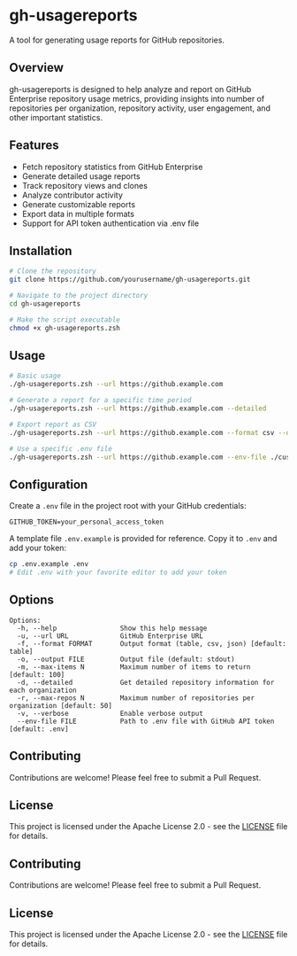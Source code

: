 # gh-usagereports

A tool for generating usage reports for GitHub repositories.

## Overview

gh-usagereports is designed to help analyze and report on GitHub Enterprise repository usage metrics, providing insights into number of repositories per organization, repository activity, user engagement, and other important statistics.

## Features

- Fetch repository statistics from GitHub Enterprise
- Generate detailed usage reports
- Track repository views and clones
- Analyze contributor activity
- Generate customizable reports
- Export data in multiple formats
- Support for API token authentication via .env file

## Installation

```bash
# Clone the repository
git clone https://github.com/yourusername/gh-usagereports.git

# Navigate to the project directory
cd gh-usagereports

# Make the script executable
chmod +x gh-usagereports.zsh
```

## Usage

```bash
# Basic usage
./gh-usagereports.zsh --url https://github.example.com

# Generate a report for a specific time period
./gh-usagereports.zsh --url https://github.example.com --detailed

# Export report as CSV
./gh-usagereports.zsh --url https://github.example.com --format csv --output report.csv

# Use a specific .env file
./gh-usagereports.zsh --url https://github.example.com --env-file ./custom.env
```

## Configuration

Create a `.env` file in the project root with your GitHub credentials:

```
GITHUB_TOKEN=your_personal_access_token
```

A template file `.env.example` is provided for reference. Copy it to `.env` and add your token:

```bash
cp .env.example .env
# Edit .env with your favorite editor to add your token
```

## Options

```
Options:
  -h, --help                Show this help message
  -u, --url URL             GitHub Enterprise URL
  -f, --format FORMAT       Output format (table, csv, json) [default: table]
  -o, --output FILE         Output file (default: stdout)
  -m, --max-items N         Maximum number of items to return [default: 100]
  -d, --detailed            Get detailed repository information for each organization
  -r, --max-repos N         Maximum number of repositories per organization [default: 50]
  -v, --verbose             Enable verbose output
  --env-file FILE           Path to .env file with GitHub API token [default: .env]
```

## Contributing

Contributions are welcome! Please feel free to submit a Pull Request.

## License

This project is licensed under the Apache License 2.0 - see the [LICENSE](LICENSE) file for details.

## Contributing

Contributions are welcome! Please feel free to submit a Pull Request.

## License

This project is licensed under the Apache License 2.0 - see the [LICENSE](LICENSE) file for details.